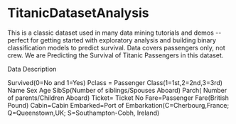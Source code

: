 # TitanicDatasetAnalysis

This is a classic dataset used in many data mining tutorials and demos -- perfect for getting started with exploratory analysis and building binary classification models to predict survival. Data covers passengers only, not crew. We are Predicting the Survival of Titanic Passengers in this dataset.

Data Description

Survived(0=No and 1=Yes)
Pclass = Passenger Class(1=1st,2=2nd,3=3rd)
Name
Sex
Age
SibSp(Number of siblings/Spouses Aboard)
Parch( Number of parents/Children Aboard)
Ticket= Ticket No
Fare=Passenger Fare(British Pound)
Cabin=Cabin
Embarked=Port of Embarkation(C=Cherbourg,France; Q=Queenstown,UK; S=Southampton-Cobh, Ireland)
